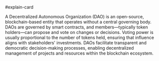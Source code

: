 #explain-card 

A Decentralized Autonomous Organization (DAO) is an open-source, blockchain-based entity that operates without a central governing body. DAOs are governed by smart contracts, and members—typically token holders—can propose and vote on changes or decisions. Voting power is usually proportional to the number of tokens held, ensuring that influence aligns with stakeholders' investments. DAOs facilitate transparent and democratic decision-making processes, enabling decentralized management of projects and resources within the blockchain ecosystem.